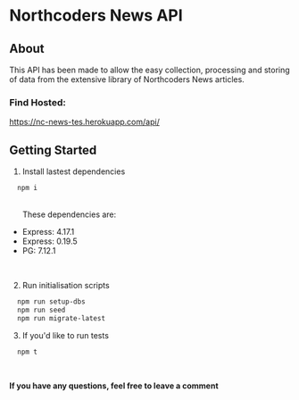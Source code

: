 # Northcoders News API

## About

This API has been made to allow the easy collection, processing and storing of data from the extensive library of Northcoders News articles.

### Find Hosted:

<https://nc-news-tes.herokuapp.com/api/>

## Getting Started

1. Install lastest dependencies

```bash
  npm i
```
<br>
    &nbsp;&nbsp;&nbsp;&nbsp;&nbsp;&nbsp;These dependencies are: 
    <ul>
    <li>Express: 4.17.1</li>
    <li>Express: 0.19.5</li>
    <li>PG: 7.12.1</li>
    </ul>
<br>

2. Run initialisation scripts
  ```bash 
    npm run setup-dbs
    npm run seed
    npm run migrate-latest
  ```
3. If you'd like to run tests
  ```bash
    npm t
  ```

<br>

**If you have any questions, feel free to leave a comment**
